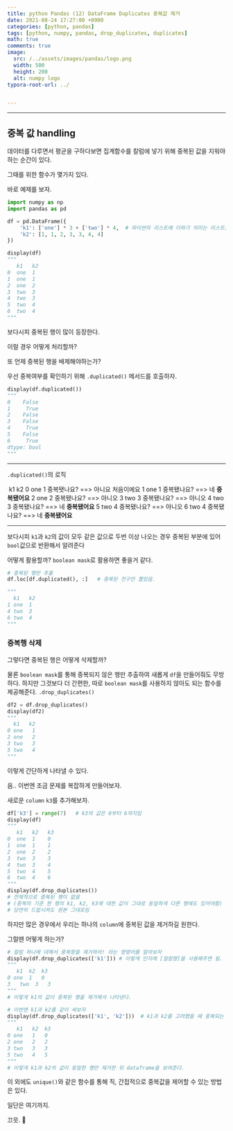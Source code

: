 ```yaml
---
title: python Pandas (12) DataFrame Duplicates 중복값 제거
date: 2021-08-24 17:27:00 +0900
categories: [python, pandas]
tags: [python, numpy, pandas, drop_duplicates, duplicates] 
math: true
comments: true
image:
  src: /../assets/images/pandas/logo.png
  width: 500
  height: 200
  alt: numpy logo
typora-root-url: ../


---
```


---

## 중복 값 handling

데이터를 다루면서 평균을 구하다보면 집계함수를 칼럼에 넣기 위해 중복된 값을 지워야하는 순간이 있다.

그때를 위한 함수가 몇가지 있다. 

바로 예제를 보자.

```python
import numpy as np
import pandas as pd

df = pd.DataFrame({
    'k1': ['one'] * 3 + ['two'] * 4,  # 파이썬의 리스트에 더하기 의미는 리스트를 붙이란 소리임
    'k2': [1, 1, 2, 3, 3, 4, 4]
}) 

display(df)
"""
   k1   k2
0  one  1
1  one  1
2  one  2
3  two  3
4  two  3
5  two  4
6  two  4
"""
```

보다시피 중복된 행이 많이 등장한다.

이럴 경우 어떻게 처리할까?

또 언제 중복된 행을 배제해야하는가?

우선 중복여부를 확인하기 위해 `.duplicated()` 메서드를 호출하자.

```python
display(df.duplicated())
"""
0    False
1     True
2    False
3    False
4     True
5    False
6     True
dtype: bool
"""
```



***

`.duplicated()`의 로직

​       k1    k2
0    one    1        중복됏나요?  ==>  아니요 처음이에요
1    one    1        중복됐나요?  ==> 네 **중복됐어요**
2    one    2        중복됐나요?  ==> 아니오
3    two    3        중복됐나요?  ==> 아니오
4    two    3        중복됐나요?  ==> 네 **중복됐어요**
5    two    4        중복됐나요?  ==> 아니오
6    two    4        중복됐나요?  ==> 네 **중복됐어요**

***

보다시피 `k1`과 `k2`의 값이 모두 같은 값으로 두번 이상 나오는 경우 중복된 부분에 있어 `bool`값으로 반환해서 알려준다

어떻게 활용할까? `boolean mask`로 활용하면 좋을거 같다.

```python
# 중복된 행만 추출
df.loc[df.duplicated(), :]   # 중복된 친구만 뽑았음.

"""
  k1   k2
1 one  1
4 two  3
6 two  4
"""
```



### 중복행 삭제

그렇다면 중복된 행은 어떻게 삭제할까? 

물론 `boolean mask`를 통해 중복되지 않은 행만 추출하여 새롭게 `df`을 만들어줘도 무방하다. 하지만 그것보다 더 간편한, 따로 `boolean mask`를 사용하지 않아도 되는 함수를 제공해준다. `.drop_duplicates()`

```python
df2 = df.drop_duplicates()
display(df2)
"""
  k1   k2
0 one   1
2 one   2
3 two   3
5 two   4
"""
```

이렇게 간단하게 나타낼 수 있다.



음.. 이번엔 조금 문제를 복잡하게 만들어보자.

새로운 `column` `k3`를 추가해보자.

```python
df['k3'] = range(7)   # k3의 값은 0부터 6까지임
display(df)
"""
   k1   k2   k3
0  one  1    0
1  one  1    1
2  one  2    2
3  two  3    3
4  two  3    4
5  two  4    5
6  two  4    6
"""
display(df.drop_duplicates()) 
# 전체적으로 중복된 행이 없음
# (중복의 기준 한 행의 k1, k2, k3에 대한 값이 그대로 동일하게 다른 행에도 있어야함)
# 당연히 드랍시켜도 원본 그대로임

```

하지만 많은 경우에서 우리는 하나의 `column`에 중복된 값을 제거하길 원한다. 

그럴땐 어떻게 하는가?

```python
# 컬럼 하나에 대해서 중복항을 제거하라! 라는 명령어를 알아보자
display(df.drop_duplicates(['k1'])) # 이렇게 인자에 [컬럼명]을 사용해주면 됨.
"""
   k1  k2  k3
0 one  1   0
3	two  3   3
"""
# 이렇게 k1의 값이 중복된 행을 제거해서 나타낸다.

# 이번엔 k1과 k2를 같이 써보자
display(df.drop_duplicates(['k1', 'k2']))  # k1과 k2를 고려했을 때 중복되는 것 제거
"""
   k1   k2  k3
0 one   1   0
2 one   2   2
3 two   3   3
5 two   4   5
"""
# 이렇게 k1과 k2의 값이 동일한 행만 제거한 뒤 dataframe을 보여준다.
```

이 외에도 `unique()`와 같은 함수를 통해 직, 간접적으로 중복값을 제어할 수 있는 방법은 있다.

일단은 여기까지.

끄읏. 👋 
